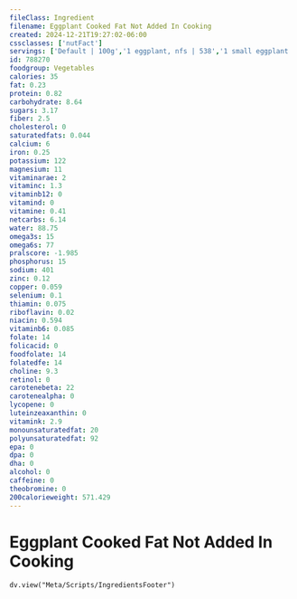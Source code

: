 ```yaml
---
fileClass: Ingredient
filename: Eggplant Cooked Fat Not Added In Cooking
created: 2024-12-21T19:27:02-06:00
cssclasses: ['nutFact']
servings: ['Default | 100g','1 eggplant, nfs | 538','1 small eggplant | 410','1 medium eggplant | 538','1 large eggplant | 648','1 cup, cubes | 96','1 cup, diced | 200','1 slice | 54','1 cup, nfs | 96']
id: 788270
foodgroup: Vegetables
calories: 35
fat: 0.23
protein: 0.82
carbohydrate: 8.64
sugars: 3.17
fiber: 2.5
cholesterol: 0
saturatedfats: 0.044
calcium: 6
iron: 0.25
potassium: 122
magnesium: 11
vitaminarae: 2
vitaminc: 1.3
vitaminb12: 0
vitamind: 0
vitamine: 0.41
netcarbs: 6.14
water: 88.75
omega3s: 15
omega6s: 77
pralscore: -1.985
phosphorus: 15
sodium: 401
zinc: 0.12
copper: 0.059
selenium: 0.1
thiamin: 0.075
riboflavin: 0.02
niacin: 0.594
vitaminb6: 0.085
folate: 14
folicacid: 0
foodfolate: 14
folatedfe: 14
choline: 9.3
retinol: 0
carotenebeta: 22
carotenealpha: 0
lycopene: 0
luteinzeaxanthin: 0
vitamink: 2.9
monounsaturatedfat: 20
polyunsaturatedfat: 92
epa: 0
dpa: 0
dha: 0
alcohol: 0
caffeine: 0
theobromine: 0
200calorieweight: 571.429
---
```


# Eggplant Cooked Fat Not Added In Cooking

```dataviewjs
dv.view("Meta/Scripts/IngredientsFooter")
```